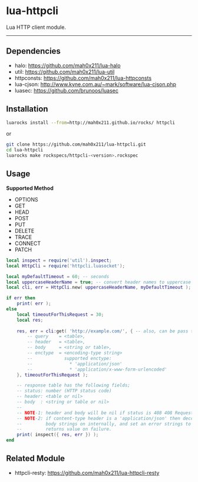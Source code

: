 lua-httpcli
=========

Lua HTTP client module.

---

## Dependencies

- halo: https://github.com/mah0x211/lua-halo
- util: https://github.com/mah0x211/lua-util
- httpconsts: https://github.com/mah0x211/lua-httpconsts
- lua-cjson: http://www.kyne.com.au/~mark/software/lua-cjson.php
- luasec: https://github.com/brunoos/luasec


## Installation

```sh
luarocks install --from=http://mah0x211.github.io/rocks/ httpcli
```

or 

```sh
git clone https://github.com/mah0x211/lua-httpcli.git
cd lua-httpcli
luarocks make rockspecs/httpcli-<version>.rockspec
```

## Usage

**Supported Method**

- OPTIONS
- GET
- HEAD
- POST
- PUT
- DELETE
- TRACE
- CONNECT
- PATCH


```lua
local inspect = require('util').inspect;
local HttpCli = require('httpcli.luasocket');

local myDefaultTimeout = 60; -- seconds
local uppercaseHeaderName = true; -- convert header names to uppercase
local cli, err = HttpCli.new( uppercaseHeaderName, myDefaultTimeout );

if err then
    print( err );
else
    local timeoutForThisRequest = 30;
    local res;
    
    res, err = cli:get( 'http://example.com/', { -- also, can be pass the https url
        -- query    = <table>,
        -- header   = <table>,
        -- body     = <string or table>,
        -- enctype  = <encoding-type string>
        --            supported enctype:
        --              * 'application/json'
        --              * 'application/x-www-form-urlencoded'
    }, timeoutForThisRequest );

    -- response table has the following fields;
    -- status: number (HTTP status code)
    -- header: <table or nil>
    -- body  : <string or table or nil>
    --
    -- NOTE-1: header and body will be nil if status is 408 408 Request Timeout
    -- NOTE-2: if content-type header is a 'application/json' then decode a 
    --         body strings on internally, and set an error strings to second 
    --         returns value on failure.
    print( inspect({ res, err }) );
end
```

## Related Module

- httpcli-resty: https://github.com/mah0x211/lua-httpcli-resty

